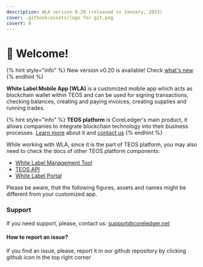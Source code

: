 ```yaml
---
description: WLA version 0.20 (released in January, 2023)
cover: .gitbook/assets/logo for git.png
coverY: 0
---
```


# 👋 Welcome!

{% hint style="info" %}
New version v0.20 is available! Check [what's new](wla-versions-and-changelog/version-0.20.md)
{% endhint %}

**White Label Mobile App (WLA)** is a customized mobile app which acts as blockchain wallet within TEOS and can be used for signing transactions, checking balances, creating and paying invoices, creating supplies and running trades.

{% hint style="info" %}
**TEOS platform** is CoreLedger's main product, it allows companies to integrate blockchain technology into their business processes. [Learn more](https://coreledger.net/teos/) about it and [contact us](https://coreledger.net/contact/)
{% endhint %}

While working with WLA, since it is the part of TEOS platform, you may also need to check the docs of other TEOS platform components:

* [White Label Management Tool](https://app.gitbook.com/o/ZaeNizhnU47lCcTSk7wB/s/tUL13xBnNCyueYnmUZV7/)
* [TEOS API](https://app.gitbook.com/o/ZaeNizhnU47lCcTSk7wB/s/-McAKJLTTEmlfBIFJ-85/)
* [White Label Portal](https://app.gitbook.com/o/ZaeNizhnU47lCcTSk7wB/s/iTYqY7GQFlQO0s8Vbk2r/)

Please be aware, that the following figures, assets and names might be different from your customized app.

### Support

If you need support, please, contact us: support@coreledger.net

#### How to report an issue?

If you find an issue, please, report it in our github repository by clicking github icon in the top right corner
